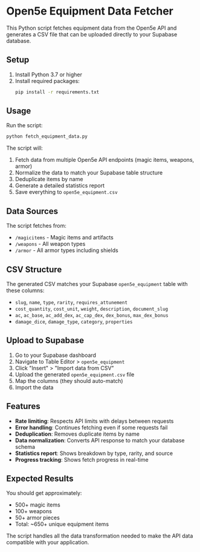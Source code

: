 
# Open5e Equipment Data Fetcher

This Python script fetches equipment data from the Open5e API and generates a CSV file that can be uploaded directly to your Supabase database.

## Setup

1. Install Python 3.7 or higher
2. Install required packages:
   ```bash
   pip install -r requirements.txt
   ```

## Usage

Run the script:
```bash
python fetch_equipment_data.py
```

The script will:
1. Fetch data from multiple Open5e API endpoints (magic items, weapons, armor)
2. Normalize the data to match your Supabase table structure
3. Deduplicate items by name
4. Generate a detailed statistics report
5. Save everything to `open5e_equipment.csv`

## Data Sources

The script fetches from:
- `/magicitems` - Magic items and artifacts
- `/weapons` - All weapon types
- `/armor` - All armor types including shields

## CSV Structure

The generated CSV matches your Supabase `open5e_equipment` table with these columns:
- `slug`, `name`, `type`, `rarity`, `requires_attunement`
- `cost_quantity`, `cost_unit`, `weight`, `description`, `document_slug`
- `ac`, `ac_base`, `ac_add_dex`, `ac_cap_dex`, `dex_bonus`, `max_dex_bonus`
- `damage_dice`, `damage_type`, `category`, `properties`

## Upload to Supabase

1. Go to your Supabase dashboard
2. Navigate to Table Editor > `open5e_equipment`
3. Click "Insert" > "Import data from CSV"
4. Upload the generated `open5e_equipment.csv` file
5. Map the columns (they should auto-match)
6. Import the data

## Features

- **Rate limiting**: Respects API limits with delays between requests
- **Error handling**: Continues fetching even if some requests fail
- **Deduplication**: Removes duplicate items by name
- **Data normalization**: Converts API response to match your database schema
- **Statistics report**: Shows breakdown by type, rarity, and source
- **Progress tracking**: Shows fetch progress in real-time

## Expected Results

You should get approximately:
- 500+ magic items
- 100+ weapons
- 50+ armor pieces
- Total: ~650+ unique equipment items

The script handles all the data transformation needed to make the API data compatible with your application.
